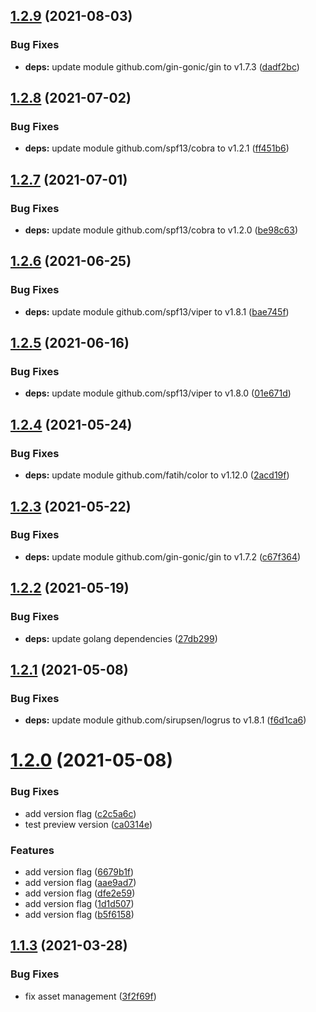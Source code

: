## [1.2.9](https://github.com/karlderkaefer/go-template-project/compare/v1.2.8...v1.2.9) (2021-08-03)


### Bug Fixes

* **deps:** update module github.com/gin-gonic/gin to v1.7.3 ([dadf2bc](https://github.com/karlderkaefer/go-template-project/commit/dadf2bc88f84300bb5c7091654f97866f32d4989))

## [1.2.8](https://github.com/karlderkaefer/go-template-project/compare/v1.2.7...v1.2.8) (2021-07-02)


### Bug Fixes

* **deps:** update module github.com/spf13/cobra to v1.2.1 ([ff451b6](https://github.com/karlderkaefer/go-template-project/commit/ff451b644b01a70e5f0743192dfb77b1e88b7b86))

## [1.2.7](https://github.com/karlderkaefer/go-template-project/compare/v1.2.6...v1.2.7) (2021-07-01)


### Bug Fixes

* **deps:** update module github.com/spf13/cobra to v1.2.0 ([be98c63](https://github.com/karlderkaefer/go-template-project/commit/be98c63904626d49592a5294b96a56cf11953426))

## [1.2.6](https://github.com/karlderkaefer/go-template-project/compare/v1.2.5...v1.2.6) (2021-06-25)


### Bug Fixes

* **deps:** update module github.com/spf13/viper to v1.8.1 ([bae745f](https://github.com/karlderkaefer/go-template-project/commit/bae745f67f506d433339d4ae9091565e657a8da5))

## [1.2.5](https://github.com/karlderkaefer/go-template-project/compare/v1.2.4...v1.2.5) (2021-06-16)


### Bug Fixes

* **deps:** update module github.com/spf13/viper to v1.8.0 ([01e671d](https://github.com/karlderkaefer/go-template-project/commit/01e671d5e32c2d66f44127d77ecc7c703a323aa3))

## [1.2.4](https://github.com/karlderkaefer/go-template-project/compare/v1.2.3...v1.2.4) (2021-05-24)


### Bug Fixes

* **deps:** update module github.com/fatih/color to v1.12.0 ([2acd19f](https://github.com/karlderkaefer/go-template-project/commit/2acd19fe627cf6c939dabbd72cbc0836600e4a80))

## [1.2.3](https://github.com/karlderkaefer/go-template-project/compare/v1.2.2...v1.2.3) (2021-05-22)


### Bug Fixes

* **deps:** update module github.com/gin-gonic/gin to v1.7.2 ([c67f364](https://github.com/karlderkaefer/go-template-project/commit/c67f3641a335ea896d079af6f73de845b3e7f672))

## [1.2.2](https://github.com/karlderkaefer/go-template-project/compare/v1.2.1...v1.2.2) (2021-05-19)


### Bug Fixes

* **deps:** update golang dependencies ([27db299](https://github.com/karlderkaefer/go-template-project/commit/27db29970764bb806e4f8f4194c3eca12cc70142))

## [1.2.1](https://github.com/karlderkaefer/go-template-project/compare/v1.2.0...v1.2.1) (2021-05-08)


### Bug Fixes

* **deps:** update module github.com/sirupsen/logrus to v1.8.1 ([f6d1ca6](https://github.com/karlderkaefer/go-template-project/commit/f6d1ca67045f7cc941b5d0466c0cd1aeff02fe83))

# [1.2.0](https://github.com/karlderkaefer/go-template-project/compare/v1.1.3...v1.2.0) (2021-05-08)


### Bug Fixes

* add version flag ([c2c5a6c](https://github.com/karlderkaefer/go-template-project/commit/c2c5a6cf43f1aa596c691701579c502718dd4479))
* test preview version ([ca0314e](https://github.com/karlderkaefer/go-template-project/commit/ca0314e1b7ddb0454c8cd736faadcd263490af02))


### Features

* add version flag ([6679b1f](https://github.com/karlderkaefer/go-template-project/commit/6679b1f39e3cdb6a27eacff44c19f111e054f9a5))
* add version flag ([aae9ad7](https://github.com/karlderkaefer/go-template-project/commit/aae9ad7924816c30fe22f7d9eb95f90c7017ad0a))
* add version flag ([dfe2e59](https://github.com/karlderkaefer/go-template-project/commit/dfe2e595919111d7fa54e1930136a8e245027f91))
* add version flag ([1d1d507](https://github.com/karlderkaefer/go-template-project/commit/1d1d507e4878067f3dc3e474839eb0db83d9fc62))
* add version flag ([b5f6158](https://github.com/karlderkaefer/go-template-project/commit/b5f615833eb0a26ab340655fb2acd90e4c9e5d12))

## [1.1.3](https://github.com/karlderkaefer/go-template-project/compare/v1.1.2...v1.1.3) (2021-03-28)


### Bug Fixes

* fix asset management ([3f2f69f](https://github.com/karlderkaefer/go-template-project/commit/3f2f69f72d4266160b6081873163ee720cad6dd4))
